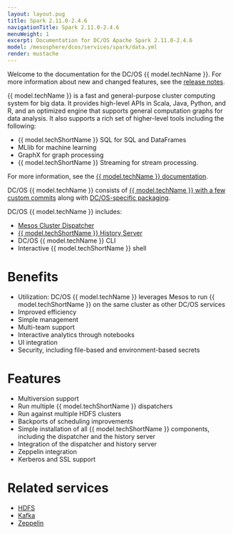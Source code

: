 ```yaml
---
layout: layout.pug
title: Spark 2.11.0-2.4.6
navigationTitle: Spark 2.11.0-2.4.6
menuWeight: 1
excerpt: Documentation for DC/OS Apache Spark 2.11.0-2.4.6
model: /mesosphere/dcos/services/spark/data.yml
render: mustache
---
```


Welcome to the documentation for the DC/OS {{ model.techName }}. For more information about new and changed features, see the [release notes](/mesosphere/dcos/services/spark/2.11.0-2.4.6/release-notes/).

{{ model.techName }} is a fast and general-purpose cluster computing system for big data. It provides high-level APIs in Scala, Java, Python, and R, and an optimized engine that supports general computation graphs for data analysis. It also supports a rich set of higher-level tools including the following:
- {{ model.techShortName }} SQL for SQL and DataFrames
- MLlib for machine learning
- GraphX for graph processing
- {{ model.techShortName }} Streaming for stream processing.

For more information, see the [{{ model.techName }} documentation][1].

DC/OS {{ model.techName }} consists of [{{ model.techName }} with a few custom commits][17] along with [DC/OS-specific packaging][18].

DC/OS {{ model.techName }} includes:

* [Mesos Cluster Dispatcher][2]
* [{{ model.techShortName }} History Server][3]
* DC/OS {{ model.techName }} CLI
* Interactive {{ model.techShortName }} shell

# Benefits

* Utilization: DC/OS {{ model.techName }} leverages Mesos to run {{ model.techShortName }} on the same cluster as other DC/OS services
* Improved efficiency
* Simple management
* Multi-team support
* Interactive analytics through notebooks
* UI integration
* Security, including file-based and environment-based secrets

# Features

* Multiversion support
* Run multiple {{ model.techShortName }} dispatchers
* Run against multiple HDFS clusters
* Backports of scheduling improvements
* Simple installation of all {{ model.techShortName }} components, including the dispatcher and the history server
* Integration of the dispatcher and history server
* Zeppelin integration
* Kerberos and SSL support

# Related services

* [HDFS][4]
* [Kafka][5]
* [Zeppelin][6]

 [1]: http://spark.apache.org/documentation.html
 [2]: http://spark.apache.org/docs/latest/running-on-mesos.html#cluster-mode
 [3]: http://spark.apache.org/docs/latest/monitoring.html#viewing-after-the-fact
 [4]: /mesosphere/dcos/services/hdfs/
 [5]: /mesosphere/dcos/services/kafka/
 [6]: https://zeppelin.incubator.apache.org/
 [17]: https://github.com/mesosphere/spark
 [18]: https://github.com/mesosphere/spark-build
